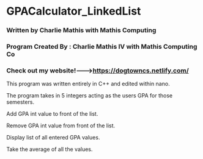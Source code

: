 # GPACalculator_LinkedList

### Written by Charlie Mathis with Mathis Computing
### Program Created By : Charlie Mathis IV with Mathis Computing Co
### Check out my website!--->https://dogtowncs.netlify.com/

This program was written entirely in C++ and edited within nano.  

The program takes in 5 integers acting as the users GPA for those semesters.


Add GPA int value to front of the list.

Remove GPA int value from front of the list.

Display list of all entered GPA values.

Take the average of all the values.
